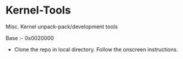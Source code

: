 Kernel-Tools
============

Misc. Kernel unpack-pack/development tools

Base :- 0x0020000

* Clone the repo in local directory. Follow the onscreen instructions.
